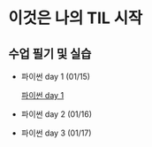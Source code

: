 # 이것은 나의 TIL 시작


## 수업 필기 및 실습
- 파이썬 day 1 (01/15)
  
  [파이썬 day 1](https://github.com/hyunacho0810/TIL/blob/master/%ED%8C%8C%EC%9D%B4%EC%8D%AC%20day1%200115)

- 파이썬 day 2 (01/16)

- 파이썬 day 3 (01/17)
